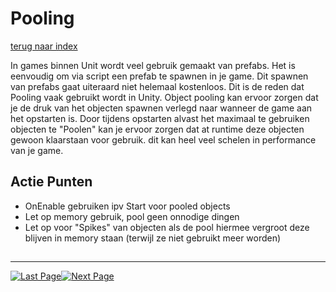 # Pooling
[terug naar index](/Index.md)  

In games binnen Unit wordt veel gebruik gemaakt van prefabs. Het is eenvoudig om via script een prefab te spawnen in je game. Dit spawnen van prefabs gaat uiteraard niet helemaal kostenloos. 
Dit is de reden dat Pooling vaak gebruikt wordt in Unity. Object pooling kan ervoor zorgen dat je de druk van het objecten spawnen verlegd naar wanneer de game aan het opstarten is. 
Door tijdens opstarten alvast het maximaal te gebruiken objecten te "Poolen" kan je ervoor zorgen dat at runtime deze objecten gewoon klaarstaan voor gebruik. dit kan heel veel 
schelen in performance van je game.  

## Actie Punten
* OnEnable gebruiken ipv Start voor pooled objects
* Let op memory gebruik, pool geen onnodige dingen
* Let op voor "Spikes" van objecten als de pool hiermee vergroot deze blijven in memory staan (terwijl ze niet gebruikt meer worden)
##  

---
[![Last Page](https://i.imgur.com/Wr11iwl.png)](/Scripting/UnityUI.md)[![Next Page](https://i.imgur.com/nHLTAf1.png)](/Scripting/GarbageCollector.md)
  
  